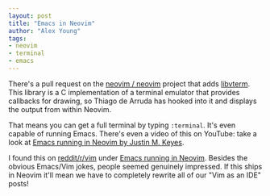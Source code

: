 ```yaml
---
layout: post
title: "Emacs in Neovim"
author: "Alex Young"
tags: 
- neovim
- terminal
- emacs
---
```


There's a pull request on the [neovim / neovim](https://github.com/neovim/neovim) project that adds [libvterm](http://www.leonerd.org.uk/code/libvterm/).  This library is a C implementation of a terminal emulator that provides callbacks for drawing, so Thiago de Arruda has hooked into it and displays the output from within Neovim.

That means you can get a full terminal by typing `:terminal`.  It's even capable of running Emacs.  There's even a video of this on YouTube: take a look at [Emacs running in Neovim by Justin M. Keyes](https://www.youtube.com/watch?v=xZbMVj9XSUo).

I found this on [reddit/r/vim](https://www.reddit.com/r/vim/) under [Emacs running in Neovim](https://www.reddit.com/r/vim/comments/2xlz3s/emacs_running_in_neovim/).  Besides the obvious Emacs/Vim jokes, people seemed genuinely impressed.  If this ships in Neovim it'll mean we have to completely rewrite all of our "Vim as an IDE" posts!
